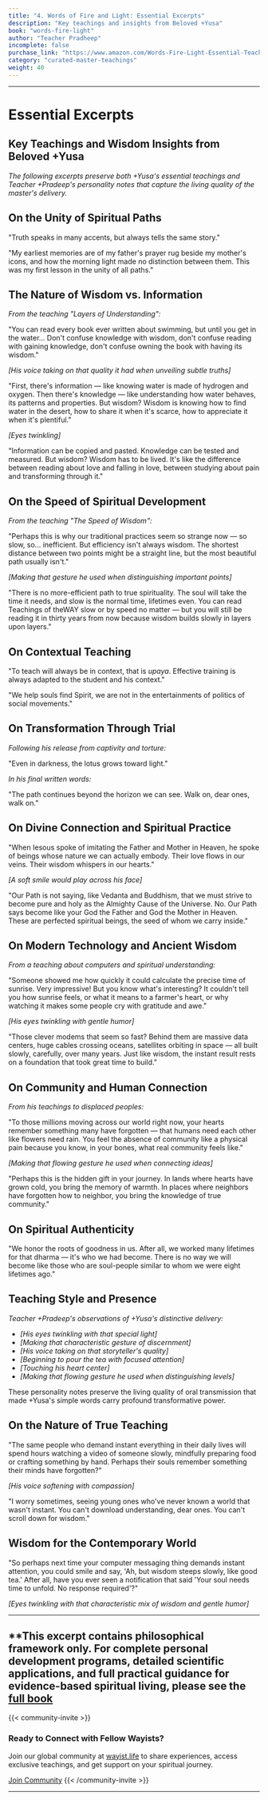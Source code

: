 ```yaml
---
title: "4. Words of Fire and Light: Essential Excerpts"
description: "Key teachings and insights from Beloved +Yusa"
book: "words-fire-light"
author: "Teacher Pradheep"
incomplete: false
purchase_link: "https://www.amazon.com/Words-Fire-Light-Essential-Teachings-ebook/dp/B0DRCJ84V2/"
category: "curated-master-teachings"
weight: 40
---
```

---

# Essential Excerpts
## Key Teachings and Wisdom Insights from Beloved +Yusa

*The following excerpts preserve both +Yusa's essential teachings and Teacher +Pradeep's personality notes that capture the living quality of the master's delivery.*

## On the Unity of Spiritual Paths

"Truth speaks in many accents, but always tells the same story."

"My earliest memories are of my father's prayer rug beside my mother's icons, and how the morning light made no distinction between them. This was my first lesson in the unity of all paths."

## The Nature of Wisdom vs. Information

*From the teaching "Layers of Understanding":*

"You can read every book ever written about swimming, but until you get in the water... Don't confuse knowledge with wisdom, don't confuse reading with gaining knowledge, don't confuse owning the book with having its wisdom."

*[His voice taking on that quality it had when unveiling subtle truths]*

"First, there's information — like knowing water is made of hydrogen and oxygen. Then there's knowledge — like understanding how water behaves, its patterns and properties. But wisdom? Wisdom is knowing how to find water in the desert, how to share it when it's scarce, how to appreciate it when it's plentiful."

*[Eyes twinkling]*

"Information can be copied and pasted. Knowledge can be tested and measured. But wisdom? Wisdom has to be lived. It's like the difference between reading about love and falling in love, between studying about pain and transforming through it."

## On the Speed of Spiritual Development

*From the teaching "The Speed of Wisdom":*

"Perhaps this is why our traditional practices seem so strange now — so slow, so... inefficient. But efficiency isn't always wisdom. The shortest distance between two points might be a straight line, but the most beautiful path usually isn't."

*[Making that gesture he used when distinguishing important points]*

"There is no more-efficient path to true spirituality. The soul will take the time it needs, and slow is the normal time, lifetimes even. You can read Teachings of theWAY slow or by speed no matter — but you will still be reading it in thirty years from now because wisdom builds slowly in layers upon layers."

## On Contextual Teaching

"To teach will always be in context, that is *upaya*. Effective training is always adapted to the student and his context."

"We help souls find Spirit, we are not in the entertainments of politics of social movements."

## On Transformation Through Trial

*Following his release from captivity and torture:*

"Even in darkness, the lotus grows toward light."

*In his final written words:*

"The path continues beyond the horizon we can see. Walk on, dear ones, walk on."

## On Divine Connection and Spiritual Practice

"When Iesous spoke of imitating the Father and Mother in Heaven, he spoke of beings whose nature we can actually embody. Their love flows in our veins. Their wisdom whispers in our hearts."

*[A soft smile would play across his face]*

"Our Path is not saying, like Vedanta and Buddhism, that we must strive to become pure and holy as the Almighty Cause of the Universe. No. Our Path says become like your God the Father and God the Mother in Heaven. These are perfected spiritual beings, the seed of whom we carry inside."

## On Modern Technology and Ancient Wisdom

*From a teaching about computers and spiritual understanding:*

"Someone showed me how quickly it could calculate the precise time of sunrise. Very impressive! But you know what's interesting? It couldn't tell you how sunrise feels, or what it means to a farmer's heart, or why watching it makes some people cry with gratitude and awe."

*[His eyes twinkling with gentle humor]*

"Those clever modems that seem so fast? Behind them are massive data centers, huge cables crossing oceans, satellites orbiting in space — all built slowly, carefully, over many years. Just like wisdom, the instant result rests on a foundation that took great time to build."

## On Community and Human Connection

*From his teachings to displaced peoples:*

"To those millions moving across our world right now, your hearts remember something many have forgotten — that humans need each other like flowers need rain. You feel the absence of community like a physical pain because you know, in your bones, what real community feels like."

*[Making that flowing gesture he used when connecting ideas]*

"Perhaps this is the hidden gift in your journey. In lands where hearts have grown cold, you bring the memory of warmth. In places where neighbors have forgotten how to neighbor, you bring the knowledge of true community."

## On Spiritual Authenticity

"We honor the roots of goodness in us. After all, we worked many lifetimes for that dharma — it's who we had become. There is no way we will become like those who are soul-people similar to whom we were eight lifetimes ago."

## Teaching Style and Presence

*Teacher +Pradeep's observations of +Yusa's distinctive delivery:*

- *[His eyes twinkling with that special light]*
- *[Making that characteristic gesture of discernment]*  
- *[His voice taking on that storyteller's quality]*
- *[Beginning to pour the tea with focused attention]*
- *[Touching his heart center]*
- *[Making that flowing gesture he used when distinguishing levels]*

These personality notes preserve the living quality of oral transmission that made +Yusa's simple words carry profound transformative power.

## On the Nature of True Teaching

"The same people who demand instant everything in their daily lives will spend hours watching a video of someone slowly, mindfully preparing food or crafting something by hand. Perhaps their souls remember something their minds have forgotten?"

*[His voice softening with compassion]*

"I worry sometimes, seeing young ones who've never known a world that wasn't instant. You can't download understanding, dear ones. You can't scroll down for wisdom."

## Wisdom for the Contemporary World

"So perhaps next time your computer messaging thing demands instant attention, you could smile and say, 'Ah, but wisdom steeps slowly, like good tea.' After all, have you ever seen a notification that said 'Your soul needs time to unfold. No response required'?"

*[Eyes twinkling with that characteristic mix of wisdom and gentle humor]*


---

**This excerpt contains philosophical framework only. For complete personal development programs, detailed scientific applications, and full practical guidance for evidence-based spiritual living, please see the [full book](https://www.amazon.com/Words-Fire-Light-Essential-Teachings-ebook/dp/B0DRCJ84V2/)
---



{{< community-invite >}}
### Ready to Connect with Fellow Wayists?

Join our global community at [wayist.life](https://wayist.life) to share experiences, access exclusive teachings, and get support on your spiritual journey.

<a href="https://wayist.life" class="cta-button">Join Community</a>
{{< /community-invite >}}

---

